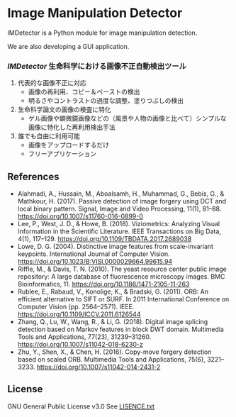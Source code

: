 # Image Manipulation Detector

IMDetector is a Python module for image manipulation detection.

We are also developing a GUI application.

<!-- [Short demo V0](https://youtu.be/3m_Hl_Dkfg8) (Youtube movie)

[![Short demo](http://img.youtube.com/vi/3m_Hl_Dkfg8/0.jpg)](http://www.youtube.com/watch?v=3m_Hl_Dkfg8) -->

### *IMDetector* 生命科学における画像不正自動検出ツール

1. 代表的な画像不正に対応
   - 画像の再利用、コピー＆ペーストの検出
   - 明るさやコントラストの過度な調整、塗りつぶしの検出
2. 生命科学論文の画像の検査に特化
   - ゲル画像や顕微鏡画像などの（風景や人物の画像と比べて）シンプルな画像に特化した再利用検出手法
3. 誰でも自由に利用可能
   - 画像をアップロードするだけ
   - フリーアプリケーション

## References
- Alahmadi, A., Hussain, M., Aboalsamh, H., Muhammad, G., Bebis, G., & Mathkour, H. (2017). Passive detection of image forgery using DCT and local binary pattern. Signal, Image and Video Processing, 11(1), 81–88. https://doi.org/10.1007/s11760-016-0899-0
- Lee, P., West, J. D., & Howe, B. (2018). Viziometrics: Analyzing Visual Information in the Scientific Literature. IEEE Transactions on Big Data, 4(1), 117–129. https://doi.org/10.1109/TBDATA.2017.2689038
- Lowe, D. G. (2004). Distinctive image features from scale-invariant keypoints. International Journal of Computer Vision. https://doi.org/10.1023/B:VISI.0000029664.99615.94
- Riffle, M., & Davis, T. N. (2010). The yeast resource center public image repository: A large database of fluorescence microscopy images. BMC Bioinformatics, 11. https://doi.org/10.1186/1471-2105-11-263
- Rublee, E., Rabaud, V., Konolige, K., & Bradski, G. (2011). ORB: An efficient alternative to SIFT or SURF. In 2011 International Conference on Computer Vision (pp. 2564–2571). IEEE. https://doi.org/10.1109/ICCV.2011.6126544
- Zhang, Q., Lu, W., Wang, R., & Li, G. (2018). Digital image splicing detection based on Markov features in block DWT domain. Multimedia Tools and Applications, 77(23), 31239–31260. https://doi.org/10.1007/s11042-018-6230-z
- Zhu, Y., Shen, X., & Chen, H. (2016). Copy-move forgery detection based on scaled ORB. Multimedia Tools and Applications, 75(6), 3221–3233. https://doi.org/10.1007/s11042-014-2431-2

## License

GNU General Public License v3.0
See [LISENCE.txt](https://github.com/thymeyk/imdetector/blob/master/LICENSE.txt)
